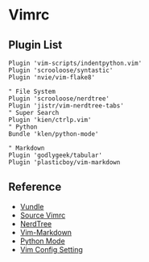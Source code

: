 # Vimrc

## Plugin List

	Plugin 'vim-scripts/indentpython.vim'
	Plugin 'scrooloose/syntastic'
	Plugin 'nvie/vim-flake8'
	
	" File System
	Plugin 'scrooloose/nerdtree'
	Plugin 'jistr/vim-nerdtree-tabs' 
	" Super Search
	Plugin 'kien/ctrlp.vim'
	" Python
	Bundle 'klen/python-mode'
	
	" Markdown
	Plugin 'godlygeek/tabular'
	Plugin 'plasticboy/vim-markdown

## Reference

- [Vundle](https://github.com/VundleVim/Vundle.vim)
- [Source Vimrc](https://github.com/j1z0/vim-config/blob/master/vimrc)
- [NerdTree](https://github.com/scrooloose/nerdtree)
- [Vim-Markdown](https://github.com/plasticboy/vim-markdown)
- [Python Mode](https://github.com/klen/python-mode)
- [Vim Config Setting](http://www.xinxingzhao.com/blog/2016/05/24/vim-base-settings.html)
